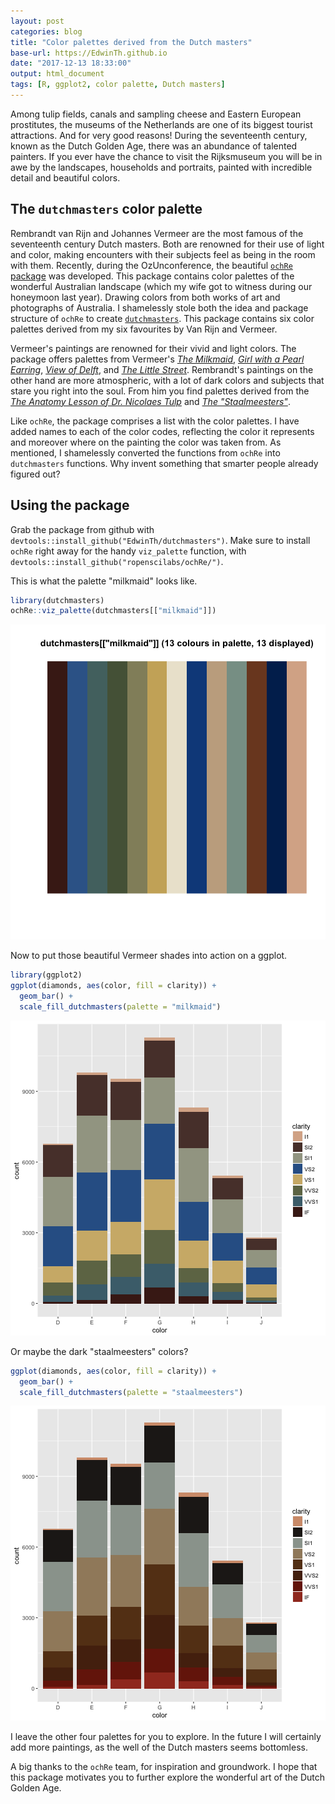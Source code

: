 ```yaml
---
layout: post
categories: blog
title: "Color palettes derived from the Dutch masters"
base-url: https://EdwinTh.github.io
date: "2017-12-13 18:33:00"
output: html_document
tags: [R, ggplot2, color palette, Dutch masters]
---
```


Among tulip fields, canals and sampling cheese and Eastern European prostitutes, 
the museums of the Netherlands are one of its biggest tourist attractions. And 
for very good reasons! During the seventeenth century, known as the Dutch Golden 
Age, there was an abundance of talented painters. If you ever have
the chance to visit the Rijksmuseum you will be in awe by the landscapes,
households and portraits, painted with incredible detail and beautiful colors.

## The `dutchmasters` color palette

Rembrandt van Rijn and Johannes Vermeer are the most famous of the seventeenth
century Dutch masters. Both are renowned for their use of light and color,
making encounters with their subjects feel as being in the room with them.
Recently, during the OzUnconference, the beautiful [`ochRe` package](https://github.com/ropenscilabs/ochRe/) was 
developed. This package contains color palettes of the wonderful Australian 
landscape (which my wife got to witness during our honeymoon last 
year). Drawing colors from both works of art and photographs of Australia. 
I shamelessly stole both the idea and package structure of `ochRe` to create [`dutchmasters`](
https://github.com/EdwinTh/dutchmasters). This package contains six color 
palettes derived from my six favourites by Van Rijn and Vermeer.

Vermeer's paintings are renowned for their vivid and light colors. The package
offers palettes from Vermeer's [*The Milkmaid*](https://en.wikipedia.org/wiki/The_Milkmaid_(Vermeer)),
[*Girl with a Pearl Earring*](https://en.wikipedia.org/wiki/Girl_with_a_Pearl_Earring),
[*View of Delft*](https://en.wikipedia.org/wiki/View_of_Delft), and
[*The Little Street*](https://en.wikipedia.org/wiki/The_Little_Street).
Rembrandt's paintings on the other hand are more atmospheric, with a lot of dark
colors and subjects that stare you right into the soul. From him you find 
palettes derived from the [*The Anatomy Lesson of Dr. Nicolaes Tulp*](https://en.wikipedia.org/wiki/The_Anatomy_Lesson_of_Dr._Nicolaes_Tulp) 
and  [*The "Staalmeesters"*](https://en.wikipedia.org/wiki/Syndics_of_the_Drapers%27_Guild).

Like `ochRe`, the package comprises a list with the color palettes. I have added
names to each of the color codes, reflecting the color it represents and moreover
where on the painting the color was taken from. As mentioned, I shamelessly 
converted the functions from `ochRe` into `dutchmasters` functions. Why invent 
something that smarter people already figured out?

## Using the package

Grab the package from github with `devtools::install_github("EdwinTh/dutchmasters")`.
Make sure to install `ochRe` right away for the handy `viz_palette` function,
with `devtools::install_github("ropenscilabs/ochRe/")`.

This is what the palette "milkmaid" looks like.


```r
library(dutchmasters)
ochRe::viz_palette(dutchmasters[["milkmaid"]])
```

![plot of chunk unnamed-chunk-1](/figure/source/2017-12-13-dutch-masters/unnamed-chunk-1-1.png)

Now to put those beautiful Vermeer shades into action on a ggplot.


```r
library(ggplot2)
ggplot(diamonds, aes(color, fill = clarity)) +
  geom_bar() +
  scale_fill_dutchmasters(palette = "milkmaid")
```

![plot of chunk unnamed-chunk-2](/figure/source/2017-12-13-dutch-masters/unnamed-chunk-2-1.png)

Or maybe the dark "staalmeesters" colors?


```r
ggplot(diamonds, aes(color, fill = clarity)) +
  geom_bar() +
  scale_fill_dutchmasters(palette = "staalmeesters")
```

![plot of chunk unnamed-chunk-3](/figure/source/2017-12-13-dutch-masters/unnamed-chunk-3-1.png)

I leave the other four palettes for you to explore. In the future I will 
certainly add more paintings, as the well of the Dutch masters seems bottomless.

A big thanks to the `ochRe` team, for inspiration and groundwork. I hope that 
this package motivates you to further explore the wonderful art of the Dutch
Golden Age.
